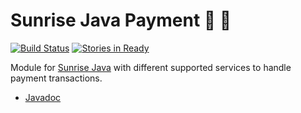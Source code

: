 Sunrise Java Payment :sunrise: :money_with_wings:
==================

[![Build Status](https://travis-ci.org/commercetools/commercetools-sunrise-java-payment.png?branch=master)](https://travis-ci.org/commercetools/commercetools-sunrise-java-payment) [![Stories in Ready](https://badge.waffle.io/commercetools/commercetools-sunrise-java-payment.png?label=ready&title=Ready)](https://waffle.io/commercetools/commercetools-sunrise-java-payment)

Module for [Sunrise Java](https://github.com/sphereio/commercetools-sunrise-java) with different supported services to handle payment transactions. 

* [Javadoc](https://commercetools.github.io/commercetools-sunrise-java-payment/javadoc/index.html)
